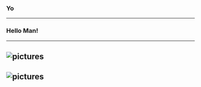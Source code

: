 ### Yo
------
### Hello Man!
------
![pictures](http://www.huhmagazine.co.uk/images/uploaded/flrn_gif_01.gif)
------
![pictures](https://media.giphy.com/media/4yvWqqCSlp2I8/source.gif)
------
